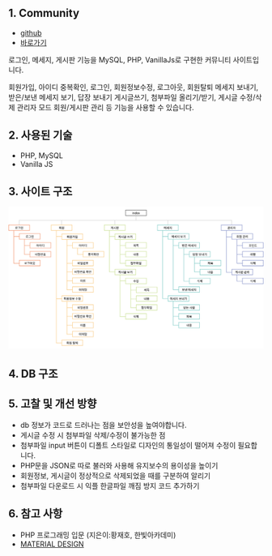 

## 1. Community
* [github](https://github.com/pic22ti/pic22ti.github.io/tree/master/portfolio/php)
* [바로가기](http://pic22ti.dothome.co.kr/mysite/php/index.php)

로그인, 메세지, 게시판 기능을 MySQL, PHP, VanillaJs로 구현한 커뮤니티 사이트입니다.

회원가입, 아이디 중복확인, 로그인, 회원정보수정, 로그아웃, 회원탈퇴
메세지 보내기, 받은/보낸 메세지 보기, 답장 보내기
게시글쓰기, 첨부파일 올리기/받기, 게시글 수정/삭제
관리자 모드 회원/게시판 관리 등 기능을 사용할 수 있습니다.

## 2. 사용된 기술
* PHP, MySQL
* Vanilla JS

## 3. 사이트 구조
![sitemap_php](/portfolio/php/sitemap_php.jpg)

## 4. DB 구조

## 5. 고찰 및 개선 방향
* db 정보가 코드로 드러나는 점을 보안성을 높여야합니다.
* 게시글 수정 시 첨부파일 삭제/수정이 불가능한 점
* 첨부파일 input 버튼이 디폴트 스타일로 디자인의 통일성이 떨어져 수정이 필요합니다.
* PHP문을 JSON로 따로 불러와 사용해 유지보수의 용이성을 높이기
* 회원정보, 게시글이 정상적으로 삭제되었을 때를 구분하여 알리기
* 첨부파일 다운로드 시 익플 한글파일 깨짐 방지 코드 추가하기

## 6. 참고 사항
* PHP 프로그래밍 입문 (지은이:황재호, 한빛아카데미)
* [MATERIAL DESIGN](https://material.io/resources/icons/?style=baseline)